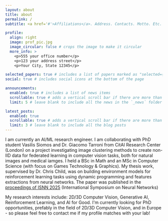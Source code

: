 ```yaml
---
layout: about
title: about
permalink: /
subtitle: <a href='#'>Affiliations</a>. Address. Contacts. Motto. Etc.

profile:
  align: right
  image: prof_pic.jpg
  image_circular: false # crops the image to make it circular
  more_info: >
    <p>555 your office number</p>
    <p>123 your address street</p>
    <p>Your City, State 12345</p>

selected_papers: true # includes a list of papers marked as "selected={true}"
social: true # includes social icons at the bottom of the page

announcements:
  enabled: true # includes a list of news items
  scrollable: true # adds a vertical scroll bar if there are more than 3 news items
  limit: 5 # leave blank to include all the news in the `_news` folder

latest_posts:
  enabled: true
  scrollable: true # adds a vertical scroll bar if there are more than 3 new posts items
  limit: 3 # leave blank to include all the blog posts
---
```


I am currently an AI/ML research engineer. I am collaborating with PhD student Vasilis Siomos and Dr. Giacomo Tarroni from CitAI Research Center (London) on a project investigating image clustering methods to create non-IID data for federated learning in computer vision tasks, both for natural images and medical iamges. I held a BSc in Math and an MSc in Computer Science (with focus on Games Technology & Graphics). My thesis work, supervised by Dr. Chris Child, was on building environment models for reinforcement learning tasks using dynamic programming and features extractions from neural networks. The paper was published in the [proceedings of ISNN 2025](https://link.springer.com/chapter/10.1007/978-981-95-1233-1_3#citeas) (International Symposium on Neural Networks)

My research interests include: 2D/3D Computer Vision, Generative AI, Reinforcement Learning, and AI for Good. I'm currently looking for PhD opportunities, prefably in the field of 2D/3D Computer Vision, and in Europe - so please feel free to contact me if my profile matches with your lab! 

